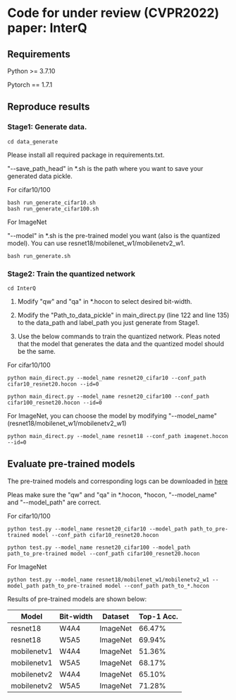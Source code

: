 # Code for under review (CVPR2022) paper: InterQ

## Requirements

Python >= 3.7.10

Pytorch == 1.7.1

## Reproduce results

### Stage1: Generate data.



```
cd data_generate
```

Please install all required package in requirements.txt.

"--save_path_head" in *.sh is the path where you want to save your generated data pickle.

For cifar10/100
```
bash run_generate_cifar10.sh
bash run_generate_cifar100.sh
```

For ImageNet

"--model" in *.sh is the pre-trained model you want (also is the quantized model). 
You can use resnet18/mobilenet_w1/mobilenetv2_w1.
```
bash run_generate.sh
```

### Stage2: Train the quantized network

```
cd InterQ
```

1. Modify "qw" and "qa" in *.hocon to select desired bit-width.

2. Modify the "Path_to_data_pickle" in main_direct.py (line 122 and line 135) to the data_path and label_path you just generate from Stage1.

3. Use the below commands to train the quantized network. Pleas noted that the model that generates the data and the quantized model should be the same.


For cifar10/100
```
python main_direct.py --model_name resnet20_cifar10 --conf_path cifar10_resnet20.hocon --id=0

python main_direct.py --model_name resnet20_cifar100 --conf_path cifar100_resnet20.hocon --id=0
```

For ImageNet, you can choose the model by modifying "--model_name" (resnet18/mobilenet_w1/mobilenetv2_w1)
```
python main_direct.py --model_name resnet18 --conf_path imagenet.hocon --id=0
```


## Evaluate pre-trained models

The pre-trained models and corresponding logs can be downloaded in [here](https://drive.google.com/drive/folders/1wk0WNxHhJiUky2ymEYJBg4o6oXLM15e4?usp=sharing) 

Pleas make sure the "qw" and "qa" in *.hocon, *hocon, "--model_name" and "--model_path" are correct.

For cifar10/100
```
python test.py --model_name resnet20_cifar10 --model_path path_to_pre-trained model --conf_path cifar10_resnet20.hocon

python test.py --model_name resnet20_cifar100 --model_path path_to_pre-trained model --conf_path cifar100_resnet20.hocon
```

For ImageNet
```
python test.py --model_name resnet18/mobilenet_w1/mobilenetv2_w1 --model_path path_to_pre-trained model --conf_path path_to_*.hocon
```

Results of pre-trained models are shown below:

| Model     | Bit-width| Dataset  | Top-1 Acc.  |
| --------- | -------- | -------- | ----------- | 
| resnet18  | W4A4 | ImageNet | 66.47%    | 
| resnet18  | W5A5 | ImageNet | 69.94%    | 
| mobilenetv1  | W4A4 | ImageNet | 51.36%    |
| mobilenetv1  | W5A5 | ImageNet | 68.17%    | 
| mobilenetv2  | W4A4 | ImageNet | 65.10%    | 
| mobilenetv2  | W5A5 | ImageNet | 71.28%    |
